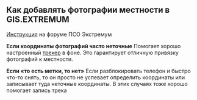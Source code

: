 ## Как добавлять фотографии местности в GIS.EXTREMUM
[Инструкция](http://forum.extremum.org/viewtopic.php?f=6&t=24782) на форуме ПСО Экстремум  

 **Если координаты фотографий часто неточные**
 Помогает хорошо настроенный [трекер](/onlinetracking-main.md) в фоне. Это гарантирует отличную привязку фотографий к местности.  

 **Если «то есть метки, то нет»** 
 Если разблокировать телефон и быстро что-то снять, то он просто не успевает определить координаты или записывает туда неточные координаты. В этих случаях тоже хорошо помогает запись трека